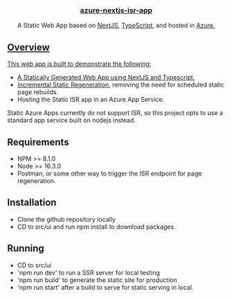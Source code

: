<h3 align="center">
  <a href="src/ui">azure-nextjs-isr-app</a>
</h3>

<p align="center">
  A Static Web App based on <a href="https://nextjs.org/">NextJS</a>, <a href="https://www.typescriptlang.org/">TypeScript</a>, and hosted in <a href="https://azure.microsoft.com/en-us">Azure.<br />
</p>

## Overview

This web app is built to demonstrate the following:
- A Statically Generated Web App using NextJS and Typescript.
- <a href="https://nextjs.org/docs/basic-features/data-fetching/incremental-static-regeneration">Incremental Static Regeneration</a>, removing the need for scheduled static page rebuilds.
- Hosting the Static ISR app in an Azure App Service.

Static Azure Apps currently do not support ISR, so this project opts to use a standard app service built on nodejs instead.

## Requirements

- NPM >= 8.1.0
- Node >= 16.3.0
- Postman, or some other way to trigger the ISR endpoint for page regeneration.

## Installation

- Clone the github repository locally
- CD to src/ui and run npm install to download packages.

## Running

- CD to src/ui
- 'npm run dev' to run a SSR server for local testing
- 'npm run build' to generate the static site for production
- 'npm run start' after a build to serve for static serving in local.